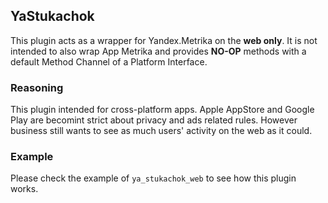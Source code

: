 ## YaStukachok
This plugin acts as a wrapper for Yandex.Metrika on the __web only__. It is not intended to also wrap App Metrika and provides __NO-OP__ methods with a default Method Channel of a Platform Interface.

### Reasoning
This plugin intended for cross-platform apps. Apple AppStore and Google Play are becomint strict about privacy and ads related rules. However business still wants to see as much users' activity on the web as it could. 

### Example
Please check the example of `ya_stukachok_web` to see how this plugin works.